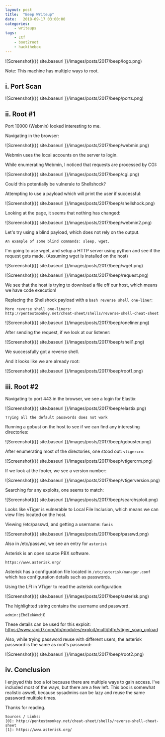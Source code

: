 ```yaml
---
layout: post
title:	"Beep Writeup"
date:	2018-09-17 03:00:00
categories:
    - writeups
tags:
    - ctf
    - boot2root
    - hackthebox
---
```

<head>
	<title> Beep Writeup | HackTheBox </title>
</head>

![Screenshot]({{ site.baseurl }}/images/posts/2017/beep/logo.png)

Note: This machine has multiple ways to root.

## i. Port Scan

![Screenshot]({{ site.baseurl }}/images/posts/2017/beep/ports.png)

## ii. Root #1

Port 10000 (Webmin) looked interesting to me.

Navigating in the browser:

![Screenshot]({{ site.baseurl }}/images/posts/2017/beep/webmin.png)

Webmin uses the local accounts on the server to login. 

While enumerating Webmin, I noticed that requests are processed by CGI:

![Screenshot]({{ site.baseurl }}/images/posts/2017/beep/cgi.png)

Could this potentially be vulnerale to Shellshock?

Attempting to use a payload which will print the user if successful:

![Screenshot]({{ site.baseurl }}/images/posts/2017/beep/shellshock.png)

Looking at the page, it seems that nothing has changed:

![Screenshot]({{ site.baseurl }}/images/posts/2017/beep/webmin2.png)

Let's try using a blind payload, which does not rely on the output. 

`An example of some blind commands: sleep, wget.`

I'm going to use wget, and setup a HTTP server using python and see if the request gets made. (Assuming wget is installed on the host)

![Screenshot]({{ site.baseurl }}/images/posts/2017/beep/wget.png)

![Screenshot]({{ site.baseurl }}/images/posts/2017/beep/request.png)

We see that the host is trying to download a file off our host, which means we have code execution!

Replacing the Shellshock payload with a `bash reverse shell one-liner`:

~~~
More reverse shell one-liners:
http://pentestmonkey.net/cheat-sheet/shells/reverse-shell-cheat-sheet
~~~

![Screenshot]({{ site.baseurl }}/images/posts/2017/beep/oneliner.png)

After sending the request, if we look at our listener:

![Screenshot]({{ site.baseurl }}/images/posts/2017/beep/shell1.png)

We successfully got a reverse shell.

And it looks like we are already root:

![Screenshot]({{ site.baseurl }}/images/posts/2017/beep/root1.png)

## iii. Root #2

Navigating to port 443 in the browser, we see a login for Elastix:

![Screenshot]({{ site.baseurl }}/images/posts/2017/beep/elastix.png)

`Trying all the default passwords does not work`

Running a gobust on the host to see if we can find any interesting directories:

![Screenshot]({{ site.baseurl }}/images/posts/2017/beep/gobuster.png)

After enumerating most of the directories, one stood out: `vtigercrm`:

![Screenshot]({{ site.baseurl }}/images/posts/2017/beep/vtigercrm.png)

If we look at the footer, we see a version number:

![Screenshot]({{ site.baseurl }}/images/posts/2017/beep/vtigerversion.png)

Searching for any exploits, one seems to match: 

![Screenshot]({{ site.baseurl }}/images/posts/2017/beep/searchsploit.png)

Looks like vTiger is vulnerable to Local File Inclusion, which means we can view files located on the host.

Viewing /etc/passwd, and getting a username: `fanis`

![Screenshot]({{ site.baseurl }}/images/posts/2017/beep/passwd.png)

Also in /etc/passwd, we see an entry for `asterisk`

Asterisk is an open source PBX software.

~~~
https://www.asterisk.org/
~~~

Asterisk has a configuration file located in `/etc/asterisk/manager.conf` which has configuration details such as passwords.

Using the LFI in VTiger to read the asterisk configuration:

![Screenshot]({{ site.baseurl }}/images/posts/2017/beep/asterisk.png)

The highlighted string contains the username and password.

`admin:jEhdIekWmdjE`

These details can be used for this exploit: https://www.rapid7.com/db/modules/exploit/multi/http/vtiger_soap_upload

Also, while trying password reuse with different users, the asterisk password is the same as root's password:

![Screenshot]({{ site.baseurl }}/images/posts/2017/beep/root2.png)


## iv. Conclusion

I enjoyed this box a lot because there are multiple ways to gain access. I've included most of the ways, but there are a few left. 
This box is somewhat realistic aswell, because sysadmins can be lazy and reuse the same password multiple times.

Thanks for reading.


~~~
Sources / Links:
[0]: http://pentestmonkey.net/cheat-sheet/shells/reverse-shell-cheat-sheet
[1]: https://www.asterisk.org/
~~~


